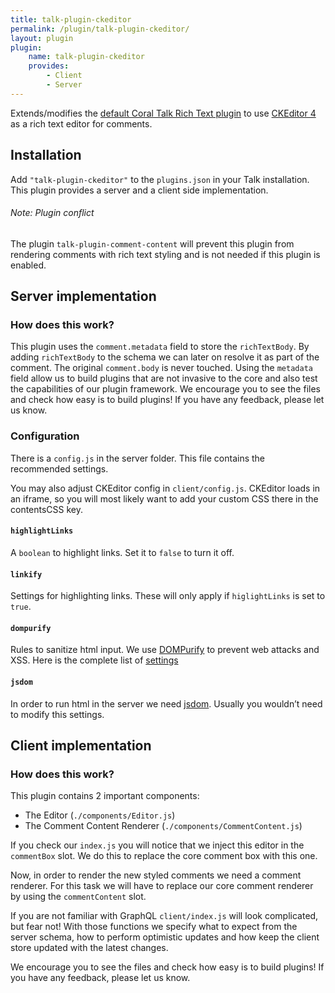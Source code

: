 ```yaml
---
title: talk-plugin-ckeditor
permalink: /plugin/talk-plugin-ckeditor/
layout: plugin
plugin:
    name: talk-plugin-ckeditor
    provides:
        - Client
        - Server
---
```


Extends/modifies the [default Coral Talk Rich Text plugin](https://github.com/coralproject/talk/tree/master/plugins/talk-plugin-rich-text) to use [CKEditor 4](https://ckeditor.com/ckeditor-4/) as a rich text editor for comments.

## Installation

Add `"talk-plugin-ckeditor"` to the `plugins.json` in your Talk installation.
This plugin provides a server and a client side implementation.

###### Note: Plugin conflict
The plugin `talk-plugin-comment-content` will prevent this plugin from rendering comments with rich text styling and is not needed if this plugin is enabled.

## Server implementation

### How does this work?

This plugin uses the `comment.metadata` field to store the `richTextBody`. By
adding `richTextBody` to the schema we can later on resolve it as part of the
comment. The original `comment.body` is never touched. Using the `metadata`
field allow us to build plugins that are not invasive to the core and also test
the capabilities of our plugin framework. We encourage you to see the files and
check how easy is to build plugins! If you have any feedback, please let us
know.

### Configuration

There is a `config.js` in the server folder. This file contains the recommended
settings.

You may also adjust CKEditor config in `client/config.js`.  CKEditor loads in an iframe, so you will most likely
want to add your custom CSS there in the contentsCSS key.

#### `highlightLinks`

A `boolean` to highlight links.  Set it to `false` to turn it off.

#### `linkify`

Settings for highlighting links. These will only apply if `higlightLinks` is set to `true`.

#### `dompurify`

Rules to sanitize html input.  We use [DOMPurify](https://github.com/cure53/DOMPurify) to prevent web attacks and XSS. Here is the complete list of [settings](https://github.com/cure53/DOMPurify)

#### `jsdom`

In order to run html in the server we need [jsdom](https://github.com/jsdom/jsdom). Usually you wouldn’t need to modify this settings.

## Client implementation

### How does this work?

This plugin contains 2 important components:

- The Editor (`./components/Editor.js`)
- The Comment Content Renderer (`./components/CommentContent.js`)

If you check our `index.js` you will notice that we inject this editor in the
`commentBox` slot. We do this to replace the core comment box with this one.

Now, in order to render the new styled comments we need a comment renderer. For
this task we will have to replace our core comment renderer by using the
`commentContent` slot.

If you are not familiar with GraphQL `client/index.js` will look complicated,
but fear not! With those functions we specify what to expect from the server
schema, how to perform optimistic updates and how keep the client store updated
with the latest changes.

We encourage you to see the files and check how easy is to build plugins! If you
have any feedback, please let us know.
